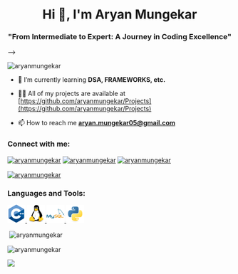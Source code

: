 <h1 align="center">Hi 👋, I'm Aryan Mungekar</h1>
<h3 align="center">"From Intermediate to Expert: A Journey in Coding Excellence"</h3>
<! --  <img align="right" alt="Coding" width="100%" src="https://blogger.googleusercontent.com/img/b/R29vZ2xl/AVvXsEjxqjwySTsE7NpuYmWwa8jG0vDaBa5lK9Vum-WbUvI4rs709r94e64OmwiVlR07c3-QdJB9y9UMa5KuctBeJF_P4S-u8GQXW4ZD_gQ7ewI7AE1w2xHihaoEd4JqleBN5n_ERrknpzwa8S2FqMFrcyfEJKuCPRs7YVDv0og5tOWVDW7b4f9jmu7pchB6Ers/s800/68747470733a2f2f63646e2e6472696262626c652e636f6d2f75736572732f3733303730332f73637265656e73686f74732f363538313234332f6176656e746f2e676966.gif"> --> 

<p align="left"> <img src="https://komarev.com/ghpvc/?username=aryanmungekar&label=Profile%20views&color=0e75b6&style=flat" alt="aryanmungekar" /> </p>

- 🌱 I’m currently learning **DSA, FRAMEWORKS, etc.**

- 👨‍💻 All of my projects are available at [https://github.com/aryanmungekar/Projects](https://github.com/aryanmungekar/Projects)

- 📫 How to reach me **aryan.mungekar05@gmail.com**

<h3 align="left">Connect with me:</h3>
<p align="left">
<a href="https://linkedin.com/in/aryanmungekar" target="blank"><img align="center" src="https://raw.githubusercontent.com/rahuldkjain/github-profile-readme-generator/master/src/images/icons/Social/linked-in-alt.svg" alt="aryanmungekar" height="30" width="40" /></a>
<a href="https://instagram.com/aryanmungekar" target="blank"><img align="center" src="https://raw.githubusercontent.com/rahuldkjain/github-profile-readme-generator/master/src/images/icons/Social/instagram.svg" alt="aryanmungekar" height="30" width="40" /></a>
<a href="https://www.codechef.com/users/aryanmungekar" target="blank"><img align="center" src="https://cdn.jsdelivr.net/npm/simple-icons@3.1.0/icons/codechef.svg" alt="aryanmungekar" height="30" width="40" /></a>
  
<a href="https://www.leetcode.com/aryanmungekar" target="blank"><img align="center" src="https://raw.githubusercontent.com/rahuldkjain/github-profile-readme-generator/master/src/images/icons/Social/leet-code.svg" alt="aryanmungekar" height="30" width="40" /></a>
</p>

<h3 align="left">Languages and Tools:</h3>
<p align="left"> <a href="https://www.w3schools.com/cpp/" target="_blank" rel="noreferrer"> <img src="https://raw.githubusercontent.com/devicons/devicon/master/icons/cplusplus/cplusplus-original.svg" alt="cplusplus" width="40" height="40"/> </a> <a href="https://www.linux.org/" target="_blank" rel="noreferrer"> <img src="https://raw.githubusercontent.com/devicons/devicon/master/icons/linux/linux-original.svg" alt="linux" width="40" height="40"/> </a> <a href="https://www.mysql.com/" target="_blank" rel="noreferrer"> <img src="https://raw.githubusercontent.com/devicons/devicon/master/icons/mysql/mysql-original-wordmark.svg" alt="mysql" width="40" height="40"/> </a> <a href="https://www.python.org" target="_blank" rel="noreferrer"> <img src="https://raw.githubusercontent.com/devicons/devicon/master/icons/python/python-original.svg" alt="python" width="40" height="40"/> </a> </p>

<p>&nbsp;<img align="center" src="https://github-readme-stats.vercel.app/api?username=aryanmungekar&show_icons=true&locale=en" alt="aryanmungekar" /></p>

<p><img align="center" src="https://github-readme-streak-stats.herokuapp.com/?user=aryanmungekar&" alt="aryanmungekar" /></p>

![](https://leetcard.jacoblin.cool/aryanmungekar?ext=heatmap)
